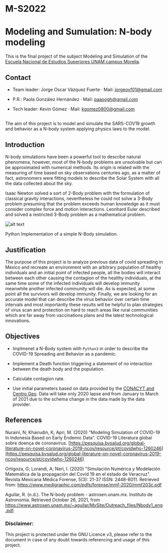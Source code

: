 # M-S2022
# Modeling and Sumulation: N-body modeling
This is the final project of the subject Modeling and Simulation of the [Escuela Nacional de Estudios Superiores UNAM campus Morelia](https://www.enesmorelia.unam.mx/).

## Contact

- Team leader: Jorge Oscar Vázquez Fuerte 
     · Mail: jorgeovf01@gmail.com 
     
- P.R.: Paola González Hernández
     · Mail: paaoogh@gmail.com

- Tech leader: Kevin Gómez 
     · Mail: kgomez0800@gmail.com
     
##

The aim of this project is to model and simulate the SARS-COV19 growth and behavior as a N-body system applying physics laws to the model.

## Introduction

N-body simulations have been a powerful tool to describe natural phenomena, however, most of the N-body problems are unsolvable but can be approximated with numerical methods. Its origin is related with the measuring of time based on sky observations centuries ago, as a matter of fact, astronomers were fitting models to describe the Solar System with all the data collected about the sky.

Isaac Newton solved a sort of 2-Body problem with the formulation of classical gravity interactions, nevertheless he could not solve a 3-Body problem presuming that the problem exceeds human knowledge as it must consider complex force and motion interactions. Leonhard Euler described and solved a restricted 3-Body problem as a mathematical problem.


![alt text](https://serving.photos.photobox.com/93652483ac5ecb2cf4da2d31f6a9d47adf85c21bb10546d0543fed263f0d2d1b8f77f2d6.jpg)



Python Implementation of a simple N-Body simulation.

## Justification

The purpose of this project is to analyze previous data of covid spreading in Mexico and recreate an environment with an arbitrary population of healthy individuals and an initial point of infected people, all the bodies will interact between each other causing the contagion of the healthy individuals, at the same time some of the infected individuals will develop immunity meanwhile another infected community will die. As is expected, at some point all the survivors will develop immunity.  Finally, we are looking for an  accurate model that can describe the virus behavior over certain time intervals and most importantly these results will be helpful to plan strategies of virus scan and protection on hard to reach areas like rural communities which are far away from vaccinations plans and the latest technological innovations.

## Objectives



* Implmenet a N-Body system with `Python3` in order to describe the COVID-19 Spreading and Behavior as a pandemic.

* Implement a Death function triggering a statement of no interaction between the death body and the population.
* Calculate contagion rate. 

* Use initial parameters based on data provided by the [CONACYT and Centro Geo](https://datos.covid-19.conacyt.mx/). Data will take only 2020 lapse and from January to March of 2021 due to the schema change in the data made by the data provider.

## References

Nuraini, N; Khairudin, K; Apri, M. (2020) "Modeling Simulation of COVID-19 In Indonesia Based on Early Endemic Data". COVID-19 Literatura global sobre doença de coronavírus. [https://pesquisa.bvsalud.org/global-literature-on-novel-coronavirus-2019-ncov/resource/pt/covidwho-1260246](https://pesquisa.bvsalud.org/global-literature-on-novel-coronavirus-2019-ncov/resource/pt/covidwho-1260246)

Ortigoza, G; Lorandi, A; Neri, I. (2020) "Simulación Numérica y Modelación Matemática de la propagación del Covid 19 en el estado de Veracruz". Revista Mexicana Médica Forense, 5(3): 21-37 ISSN: 2448-8011. Retrieved from: https://www.medigraphic.com/pdfs/forense/mmf-2020/mmf203c.pdf

Aguilar, R. (n.d.). The N-body problem - astrosen.unam.mx. Instituto de Astronomía. Retrieved October 26, 2021, from https://www.astrosen.unam.mx/~aguilar/MySite/Outreach_files/Nbody1_eng.pdf. 

### Disclaimer: 
This project is protected under the GNU Licence v3, please refer to the document in case of any doubt towards referencing and usage of this project.
